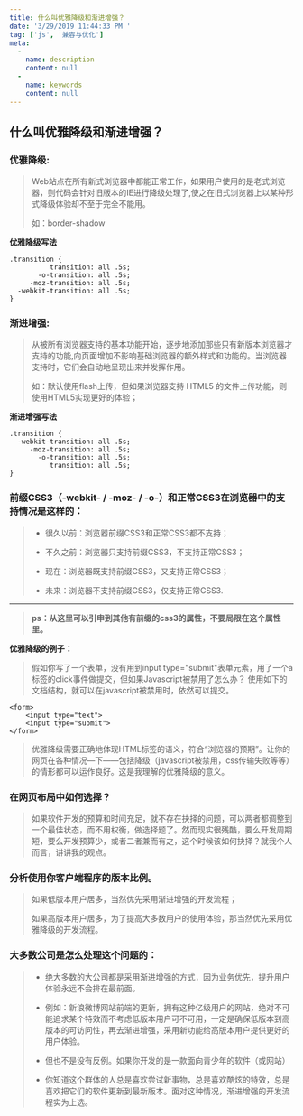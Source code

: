 ```yaml
---
title: 什么叫优雅降级和渐进增强？
date: '3/29/2019 11:44:33 PM '
tag: ['js', '兼容与优化']
meta:
  -
    name: description
    content: null
  -
    name: keywords
    content: null
---
```

## 什么叫优雅降级和渐进增强？

### 优雅降级: 

> Web站点在所有新式浏览器中都能正常工作，如果用户使用的是老式浏览器，则代码会针对旧版本的IE进行降级处理了,使之在旧式浏览器上以某种形式降级体验却不至于完全不能用。 
> 
> 如：border-shadow 

**优雅降级写法**

	.transition {
	          transition: all .5s;
	       -o-transition: all .5s;
	     -moz-transition: all .5s;
	  -webkit-transition: all .5s;
	}


### 渐进增强:

> 从被所有浏览器支持的基本功能开始，逐步地添加那些只有新版本浏览器才支持的功能,向页面增加不影响基础浏览器的额外样式和功能的。当浏览器支持时，它们会自动地呈现出来并发挥作用。 
> 
> 如：默认使用flash上传，但如果浏览器支持 HTML5 的文件上传功能，则使用HTML5实现更好的体验；

**渐进增强写法**

	.transition {
	  -webkit-transition: all .5s;
	     -moz-transition: all .5s;
	       -o-transition: all .5s;
	          transition: all .5s;
	}


### 前缀CSS3（-webkit- / -moz- / -o-）和正常CSS3在浏览器中的支持情况是这样的：

> - 很久以前：浏览器前缀CSS3和正常CSS3都不支持；
> 
> - 不久之前：浏览器只支持前缀CSS3，不支持正常CSS3；
> 
> - 现在：浏览器既支持前缀CSS3，又支持正常CSS3；
> 
> - 未来：浏览器不支持前缀CSS3，仅支持正常CSS3.
> 

----------


> **ps：从这里可以引申到其他有前缀的css3的属性，不要局限在这个属性里。**

**优雅降级的例子：**

> 假如你写了一个表单，没有用到input type="submit"表单元素，用了一个a标签的click事件做提交，但如果Javascript被禁用了怎么办？
使用如下的文档结构，就可以在javascript被禁用时，依然可以提交。

	<form>
	    <input type="text">
	    <input type="submit">
	</form>

> 优雅降级需要正确地体现HTML标签的语义，符合“浏览器的预期”。让你的网页在各种情况—下——包括降级（javascript被禁用，css传输失败等等）的情形都可以运作良好。这是我理解的优雅降级的意义。

### 在网页布局中如何选择？

 > 如果软件开发的预算和时间充足，就不存在抉择的问题，可以两者都调整到一个最佳状态，而不用权衡，做选择题了。然而现实很残酷，要么开发周期短，要么开发预算少，或者二者兼而有之，这个时候该如何抉择？就我个人而言，讲讲我的观点。

### 分析使用你客户端程序的版本比例。
> 
> 如果低版本用户居多，当然优先采用渐进增强的开发流程；
> 
> 如果高版本用户居多，为了提高大多数用户的使用体验，那当然优先采用优雅降级的开发流程。

### 大多数公司是怎么处理这个问题的：


> - 绝大多数的大公司都是采用渐进增强的方式，因为业务优先，提升用户体验永远不会排在最前面。
> 
> - 例如：新浪微博网站前端的更新，拥有这种亿级用户的网站，绝对不可能追求某个特效而不考虑低版本用户可不可用，一定是确保低版本到高版本的可访问性，再去渐进增强，采用新功能给高版本用户提供更好的用户体验。
> 
> - 但也不是没有反例。如果你开发的是一款面向青少年的软件（或网站）
> 
> - 你知道这个群体的人总是喜欢尝试新事物，总是喜欢酷炫的特效，总是喜欢把它们的软件更新到最新版本。面对这种情况，渐进增强的开发流程实为上选。

